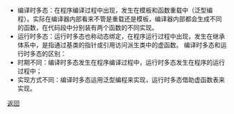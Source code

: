 - 编译时多态：在程序编译过程中出现，发生在模板和函数重载中（泛型编程）。实际在编译器内部看来不管是重载还是模板，编译器内部都会生成不同的函数，在代码段中分别装有两个函数的不同实现。
- 运行时多态：运行时多态也称动态绑定，在程序运行过程中出现，发生在继承体系中，是指通过基类的指针或引用访问派生类中的虚函数。
编译时多态和运行时多态的区别：
- 时期不同：编译时多态发生在程序编译过程中，运行时多态发生在程序的运行过程中；
- 实现方式不同：编译时多态运用泛型编程来实现，运行时多态借助虚函数表来实现。

[返回](C++面向对象/readme)